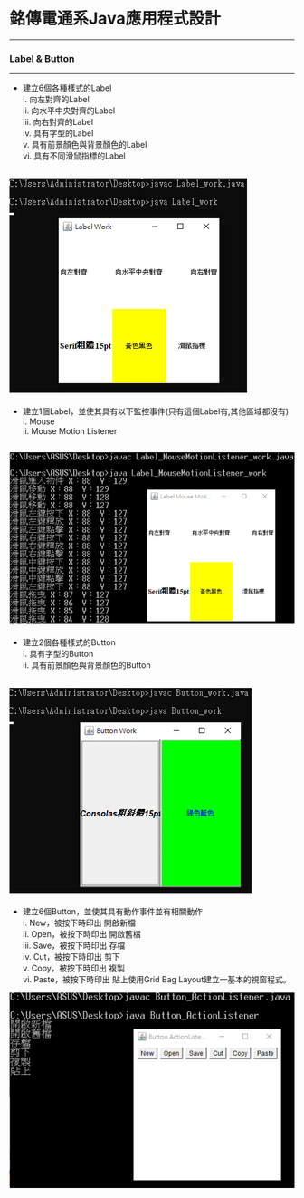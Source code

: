 # 銘傳電通系Java應用程式設計

----

### Label & Button

----
* 建立6個各種樣式的Label<br>
i.   向左對齊的Label<br>
ii.  向水平中央對齊的Label<br>
iii. 向右對齊的Label<br>
iv.  具有字型的Label<br>
v.   具有前景顏色與背景顏色的Label<br>
vi.  具有不同滑鼠指標的Label

![image](https://github.com/aiden00713/Java-AWT/blob/master/3_Label%20%26%20Button/screenshot/1.PNG)
----
* 建立1個Label，並使其具有以下監控事件(只有這個Label有,其他區域都沒有)<br>
i. Mouse<br>
ii. Mouse Motion Listener

![image](https://github.com/aiden00713/Java-AWT/blob/master/3_Label%20%26%20Button/screenshot/2.png)
----
* 建立2個各種樣式的Button<br>
i. 具有字型的Button<br>
ii. 具有前景顏色與背景顏色的Button

![image](https://github.com/aiden00713/Java-AWT/blob/master/3_Label%20%26%20Button/screenshot/3.PNG)
----
* 建立6個Button，並使其具有動作事件並有相關動作<br>
i.   New，被按下時印出 開啟新檔<br>
ii.  Open，被按下時印出 開啟舊檔<br>
iii. Save，被按下時印出 存檔<br>
iv.  Cut，被按下時印出 剪下<br>
v.   Copy，被按下時印出 複製<br>
vi.  Paste，被按下時印出 貼上使用Grid Bag Layout建立一基本的視窗程式。

![image](https://github.com/aiden00713/Java-AWT/blob/master/3_Label%20%26%20Button/screenshot/4.png)
